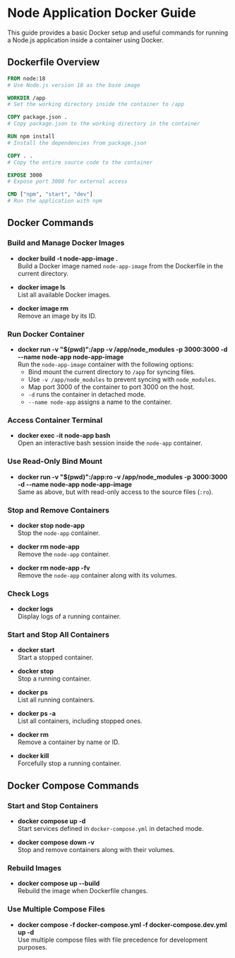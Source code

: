 # Node Application Docker Guide

This guide provides a basic Docker setup and useful commands for running a Node.js application inside a container using Docker.

## Dockerfile Overview

```dockerfile
FROM node:18  
# Use Node.js version 18 as the base image

WORKDIR /app  
# Set the working directory inside the container to /app

COPY package.json .  
# Copy package.json to the working directory in the container

RUN npm install  
# Install the dependencies from package.json

COPY . .  
# Copy the entire source code to the container

EXPOSE 3000  
# Expose port 3000 for external access

CMD ["npm", "start", "dev"]  
# Run the application with npm
```

## Docker Commands

### Build and Manage Docker Images
- **docker build -t node-app-image .**  
  Build a Docker image named `node-app-image` from the Dockerfile in the current directory.

- **docker image ls**  
  List all available Docker images.

- **docker image rm <Image Id>**  
  Remove an image by its ID.

### Run Docker Container
- **docker run -v "$(pwd)":/app -v /app/node_modules -p 3000:3000 -d --name node-app node-app-image**  
  Run the `node-app-image` container with the following options:
  - Bind mount the current directory to `/app` for syncing files.
  - Use `-v /app/node_modules` to prevent syncing with `node_modules`.
  - Map port 3000 of the container to port 3000 on the host.
  - `-d` runs the container in detached mode.
  - `--name node-app` assigns a name to the container.

### Access Container Terminal
- **docker exec -it node-app bash**  
  Open an interactive bash session inside the `node-app` container.

### Use Read-Only Bind Mount
- **docker run -v "$(pwd)":/app:ro -v /app/node_modules -p 3000:3000 -d --name node-app node-app-image**  
  Same as above, but with read-only access to the source files (`:ro`).

### Stop and Remove Containers
- **docker stop node-app**  
  Stop the `node-app` container.

- **docker rm node-app**  
  Remove the `node-app` container.

- **docker rm node-app -fv**  
  Remove the `node-app` container along with its volumes.

### Check Logs
- **docker logs <container name>**  
  Display logs of a running container.

### Start and Stop All Containers
- **docker start <container name>**  
  Start a stopped container.

- **docker stop <container name>**  
  Stop a running container.

- **docker ps**  
  List all running containers.

- **docker ps -a**  
  List all containers, including stopped ones.

- **docker rm <container name or ID>**  
  Remove a container by name or ID.

- **docker kill <container name>**  
  Forcefully stop a running container.

## Docker Compose Commands

### Start and Stop Containers
- **docker compose up -d**  
  Start services defined in `docker-compose.yml` in detached mode.

- **docker compose down -v**  
  Stop and remove containers along with their volumes.

### Rebuild Images
- **docker compose up --build**  
  Rebuild the image when Dockerfile changes.

### Use Multiple Compose Files
- **docker compose -f docker-compose.yml -f docker-compose.dev.yml up -d**  
  Use multiple compose files with file precedence for development purposes.
